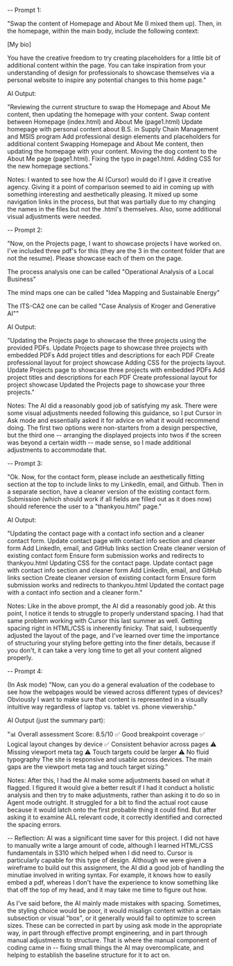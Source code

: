 --
Prompt 1:

"Swap the content of Homepage and About Me (I mixed them up). Then, in the homepage, within the main body, include the following context:

[My bio]

You have the creative freedom to try creating placeholders for a little bit of additional content within the page. You can take inspiration from your understanding of design for professionals to showcase themselves via a personal website to inspire any potential changes to this home page."

AI Output: 

"Reviewing the current structure to swap the Homepage and About Me content, then updating the homepage with your content.
Swap content between Homepage (index.html) and About Me (page1.html)
Update homepage with personal content about B.S. in Supply Chain Management and MSIS program
Add professional design elements and placeholders for additional content
Swapping Homepage and About Me content, then updating the homepage with your content.
Moving the dog content to the About Me page (page1.html).
Fixing the typo in page1.html.
Adding CSS for the new homepage sections."

Notes: I wanted to see how the AI (Cursor) would do if I gave it creative agency. Giving it a point of comparison seemed to aid in coming up with something interesting and aesthetically pleasing. It mixed up some navigation links in the process, but that was partially due to my changing the names in the files but not the .html's themselves. Also, some additional visual adjustments were needed.


--
Prompt 2:

"Now, on the Projects page, I want to showcase projects I have worked on. I've included three pdf's for this (they are the 3 in the content folder that are not the resume). Please showcase each of them on the page.

The process analysis one can be called "Operational Analysis of a Local Business"

The mind maps one can be called "Idea Mapping and Sustainable Energy"

The ITS-CA2 one can be called "Case Analysis of Kroger and Generative AI""

AI Output:

"Updating the Projects page to showcase the three projects using the provided PDFs.
Update Projects page to showcase three projects with embedded PDFs
Add project titles and descriptions for each PDF
Create professional layout for project showcase
Adding CSS for the projects layout.
Update Projects page to showcase three projects with embedded PDFs
Add project titles and descriptions for each PDF
Create professional layout for project showcase
Updated the Projects page to showcase your three projects."

Notes: The AI did a reasonably good job of satisfying my ask. There were some visual adjustments needed following this guidance, so I put Cursor in Ask mode and essentially asked it for advice on what it would recommend doing. The first two options were non-starters from a design perspective, but the third one -- arranging the displayed projects into twos if the screen was beyond a certain width -- made sense, so I made additional adjustments to accommodate that.


--
Prompt 3:

"Ok. Now, for the contact form, please include an aesthetically fitting section at the top to include links to my LinkedIn, email, and Github. Then in a separate section, have a cleaner version of the existing contact form. Submission (which should work if all fields are filled out as it does now) should reference the user to a "thankyou.html" page."

AI Output:

"Updating the contact page with a contact info section and a cleaner contact form.
Update contact page with contact info section and cleaner form
Add LinkedIn, email, and GitHub links section
Create cleaner version of existing contact form
Ensure form submission works and redirects to thankyou.html
Updating CSS for the contact page.
Update contact page with contact info section and cleaner form
Add LinkedIn, email, and GitHub links section
Create cleaner version of existing contact form
Ensure form submission works and redirects to thankyou.html
Updated the contact page with a contact info section and a cleaner form."

Notes: Like in the above prompt, the AI did a reasonably good job. At this point, I notice it tends to struggle to properly understand spacing. I had that same problem working with Cursor this last summer as well. Getting spacing right in HTML/CSS is inherently finicky. That said, I subsequently adjusted the layout of the page, and I've learned over time the importance of structuring your styling before getting into the finer details, because if you don't, it can take a very long time to get all your content aligned properly.


--
Prompt 4:

(In Ask mode) "Now, can you do a general evaluation of the codebase to see how the webpages would be viewed across different types of devices? Obviously I want to make sure that content is represented in a visually intuitive way regardless of laptop vs. tablet vs. phone viewership."

AI Output (just the summary part):

"📊 Overall assessment
Score: 8.5/10
✅ Good breakpoint coverage
✅ Logical layout changes by device
✅ Consistent behavior across pages
⚠️ Missing viewport meta tag
⚠️ Touch targets could be larger
⚠️ No fluid typography
The site is responsive and usable across devices. The main gaps are the viewport meta tag and touch target sizing."

Notes: After this, I had the AI make some adjustments based on what it flagged. I figured it would give a better result if I had it conduct a holistic analysis and then try to make adjustments, rather than asking it to do so in Agent mode outright. It struggled for a bit to find the actual root cause because it would latch onto the first probable thing it could find. But after asking it to examine ALL relevant code, it correctly identified and corrected the spacing errors.


--
Reflection: AI was a significant time saver for this project. I did not have to manually write a large amount of code, although I learned HTML/CSS fundamentals in S310 which helped when I did need to. Cursor is particularly capable for this type of design. Although we were given a wireframe to build out this assignment, the AI did a good job of handling the minutiae involved in writing syntax. For example, it knows how to easily embed a pdf, whereas I don't have the experience to know something like that off the top of my head, and it may take me time to figure out how.

As I've said before, the AI mainly made mistakes with spacing. Sometimes, the styling choice would be poor, it would misalign content within a certain subsection or visual "box", or it generally would fail to optimize to screen sizes. These can be corrected in part by using ask mode in the appropriate way, in part through effective prompt engineering, and in part through manual adjustments to structure. That is where the manual component of coding came in -- fixing small things the AI may overcomplicate, and helping to establish the baseline structure for it to act on.